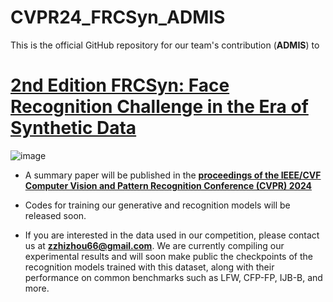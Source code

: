 # CVPR24_FRCSyn_ADMIS
This is the official GitHub repository for our team's contribution (**ADMIS**) to 

# [2nd Edition FRCSyn: Face Recognition Challenge in the Era of Synthetic Data](https://frcsyn.github.io/CVPR2024.html)

![image](poster.jpeg)

* A summary paper will be published in the **[proceedings of the IEEE/CVF Computer Vision and Pattern Recognition Conference (CVPR) 2024](https://cvpr.thecvf.com/)**
  
* Codes for training our generative and recognition models will be released soon.

* If you are interested in the data used in our competition, please contact us at **zzhizhou66@gmail.com**. We are currently compiling our experimental results and will soon make public the checkpoints of the recognition models trained with this dataset, along with their performance on common benchmarks such as LFW, CFP-FP, IJB-B, and more.
  
